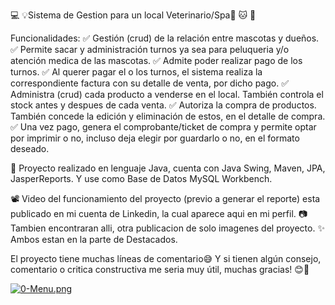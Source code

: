 💻 💡Sistema de Gestion para un local Veterinario/Spa🐶 🐱 🐾 

Funcionalidades:
✅ Gestión (crud) de la relación entre mascotas y dueños.
✅ Permite sacar y administración turnos ya sea para peluqueria y/o atención medica de las mascotas.
✅ Admite poder realizar pago de los turnos.
✅ Al querer pagar el o los turnos, el sistema realiza la correspondiente factura con su detalle de venta, por dicho pago.
✅ Administra (crud) cada producto a venderse en el local. También controla el stock antes y despues de cada venta.
✅ Autoriza la compra de productos. También concede la edición y eliminación de estos, en el detalle de compra.
✅ Una vez pago, genera el comprobante/ticket de compra y permite optar por imprimir o no, incluso deja elegir por guardarlo o no, en el formato deseado.

🧠 Proyecto realizado en lenguaje Java, cuenta con Java Swing, Maven, JPA, JasperReports. Y use como Base de Datos MySQL Workbench.

📽 Video del funcionamiento del proyecto (previo a generar el reporte) esta publicado en mi cuenta de Linkedin, la cual aparece aqui en mi perfil.
📷 Tambien encontraran alli, otra publicacion de solo imagenes del proyecto.
✨ Ambos estan en la parte de Destacados.

El proyecto tiene muchas líneas de comentario😅
Y si tienen algún consejo, comentario o critica constructiva me seria muy útil, muchas gracias! 😊🌙

[![0-Menu.png](https://i.postimg.cc/1XtwHJsX/0-Menu.png)](https://postimg.cc/2bs1jdqN)


